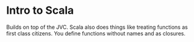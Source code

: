 # Intro to Scala

Builds on top of the JVC. Scala also does things like treating functions as first class citizens. You define functions without names and as closures.